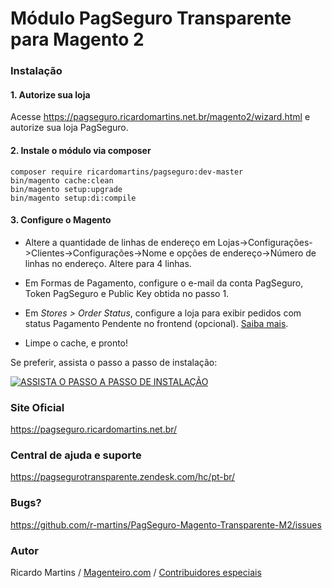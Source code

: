 # Módulo PagSeguro Transparente para Magento 2

### Instalação
#### 1. Autorize sua loja 
Acesse https://pagseguro.ricardomartins.net.br/magento2/wizard.html e autorize sua loja PagSeguro.

#### 2. Instale o módulo via composer
 
    composer require ricardomartins/pagseguro:dev-master
    bin/magento cache:clean
    bin/magento setup:upgrade
    bin/magento setup:di:compile

#### 3. Configure o Magento

* Altere a quantidade de linhas de endereço em Lojas->Configurações->Clientes->Configurações->Nome e opções de endereço->Número de linhas no endereço.
Altere para 4 linhas.

* Em Formas de Pagamento, configure o e-mail da conta PagSeguro, Token PagSeguro e Public Key obtida no passo 1.

* Em _Stores > Order Status_, configure a loja para exibir pedidos com status Pagamento Pendente no frontend (opcional). [Saiba mais](https://pagsegurotransparente.zendesk.com/hc/pt-br/articles/360029981831).

* Limpe o cache, e pronto!


Se preferir, assista o passo a passo de instalação:

[![ASSISTA O PASSO A PASSO DE INSTALAÇÃO](https://img.youtube.com/vi/DQJ3W9Qfn58/0.jpg)](https://www.youtube.com/watch?v=DQJ3W9Qfn58)

### Site Oficial
https://pagseguro.ricardomartins.net.br/

### Central de ajuda e suporte
https://pagsegurotransparente.zendesk.com/hc/pt-br/

### Bugs?
https://github.com/r-martins/PagSeguro-Magento-Transparente-M2/issues

### Autor
Ricardo Martins / [Magenteiro.com](https://www.magenteiro.com/) / [Contribuidores especiais](https://github.com/r-martins/PagSeguro-Magento-Transparente-M2/pulls?utf8=%E2%9C%93&q=is%3Apr+is%3Amerged)
